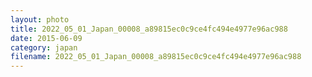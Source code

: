 ```yaml
---
layout: photo
title: 2022_05_01_Japan_00008_a89815ec0c9ce4fc494e4977e96ac988
date: 2015-06-09
category: japan
filename: 2022_05_01_Japan_00008_a89815ec0c9ce4fc494e4977e96ac988
---
```

